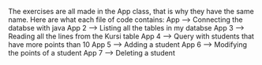 The exercises are all made in the App class, that is why they have the same name.
Here are what each file of code contains:
App --> Connecting the databse with java
App 2 --> Listing all the tables in my databse
App 3 --> Reading all the lines from the Kursi table
App 4 --> Query with students that have more points than 10
App 5 --> Adding a student
App 6 --> Modifying the points of a student
App 7 --> Deleting a student 
